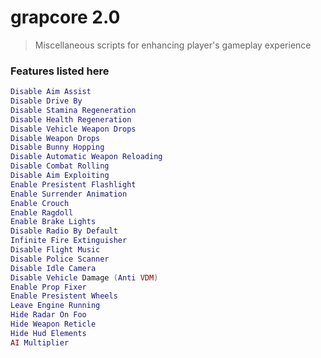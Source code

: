 # grapcore 2.0
> Miscellaneous scripts for enhancing player's gameplay experience

### Features listed here
```lua
Disable Aim Assist
Disable Drive By
Disable Stamina Regeneration
Disable Health Regeneration
Disable Vehicle Weapon Drops
Disable Weapon Drops
Disable Bunny Hopping
Disable Automatic Weapon Reloading
Disable Combat Rolling
Disable Aim Exploiting
Enable Presistent Flashlight
Enable Surrender Animation
Enable Crouch
Enable Ragdoll
Enable Brake Lights
Disable Radio By Default
Infinite Fire Extinguisher
Disable Flight Music
Disable Police Scanner
Disable Idle Camera
Disable Vehicle Damage (Anti VDM)
Enable Prop Fixer
Enable Presistent Wheels
Leave Engine Running
Hide Radar On Foo
Hide Weapon Reticle
Hide Hud Elements
AI Multiplier
```
